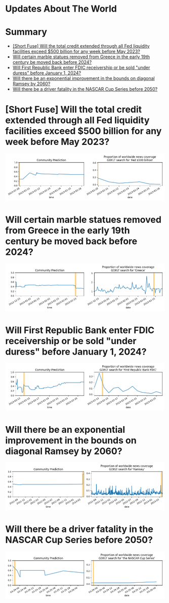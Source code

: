 
Updates About The World
=======================

Summary
=======

* [[Short Fuse] Will the total credit extended through all Fed liquidity facilities exceed $500 billion for any week before May 2023?](#short-fuse-will-the-total-credit-extended-through-all-fed-liquidity-facilities-exceed-500-billion-for-any-week-before-may-2023)
* [Will certain marble statues removed from Greece in the early 19th century be moved back before 2024?](#will-certain-marble-statues-removed-from-greece-in-the-early-19th-century-be-moved-back-before-2024)
* [Will First Republic Bank enter FDIC receivership or be sold "under duress" before January 1, 2024?](#will-first-republic-bank-enter-fdic-receivership-or-be-sold-under-duress-before-january-1-2024)
* [Will there be an exponential improvement in the bounds on diagonal Ramsey by 2060?](#will-there-be-an-exponential-improvement-in-the-bounds-on-diagonal-ramsey-by-2060)
* [Will there be a driver fatality in the NASCAR Cup Series before 2050?](#will-there-be-a-driver-fatality-in-the-nascar-cup-series-before-2050)

# [Short Fuse] Will the total credit extended through all Fed liquidity facilities exceed $500 billion for any week before May 2023?


![Total Fed support over $500b by May?](assets/01.png)
# Will certain marble statues removed from Greece in the early 19th century be moved back before 2024?


![Will certain statues go to Greece by 2024?](assets/04.png)
# Will First Republic Bank enter FDIC receivership or be sold "under duress" before January 1, 2024?


![First Republic Bank collapse before 2024?](assets/07.png)
# Will there be an exponential improvement in the bounds on diagonal Ramsey by 2060?


![Exponential improvement on diagonal Ramsey](assets/09.png)
# Will there be a driver fatality in the NASCAR Cup Series before 2050?


![NASCAR Fatality before 2050](assets/10.png)